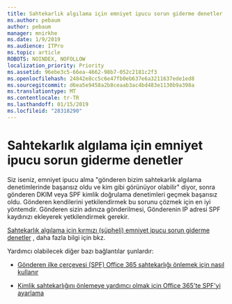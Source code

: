 ```yaml
---
title: Sahtekarlık algılama için emniyet ipucu sorun giderme denetler
ms.author: pebaum
author: pebaum
manager: mnirkhe
ms.date: 1/9/2019
ms.audience: ITPro
ms.topic: article
ROBOTS: NOINDEX, NOFOLLOW
localization_priority: Priority
ms.assetid: 96ebe3c5-66ea-4662-98b7-052c2181c2f3
ms.openlocfilehash: 24842e8cc5c6e47fb0eb637e6a3211637ede1ed8
ms.sourcegitcommit: d6ea5e9458a2b8ceaab3ac4bd483e1130b9a398a
ms.translationtype: MT
ms.contentlocale: tr-TR
ms.lasthandoff: 01/15/2019
ms.locfileid: "28318290"
---
```

# <a name="troubleshooting-the-safety-tip-for-fraud-detection-checks"></a>Sahtekarlık algılama için emniyet ipucu sorun giderme denetler

Siz iseniz, emniyet ipucu alma "gönderen bizim sahtekarlık algılama denetimlerinde başarısız oldu ve kim gibi görünüyor olabilir" diyor, sonra gönderen DKIM veya SPF kimlik doğrulama denetimleri geçmek başarısız oldu. Gönderen kendilerini yetkilendirmek bu sorunu çözmek için en iyi yöntemdir. Gönderen sizin adınıza gönderilmesi, Gönderenin IP adresi SPF kaydınızı ekleyerek yetkilendirmek gerekir.
  
[Sahtekarlık algılama için kırmızı (şüpheli) emniyet ipucu sorun giderme denetler](https://blogs.msdn.microsoft.com/tzink/2016/11/02/troubleshooting-the-red-suspicious-safety-tip-for-fraud-detection-checks/) , daha fazla bilgi için bkz. 
  
Yardımcı olabilecek diğer bazı bağlantılar şunlardır:
  
- [Gönderen ilke çerçevesi (SPF) Office 365 sahtekarlığı önlemek için nasıl kullanır](https://docs.microsoft.com/en-us/office365/SecurityCompliance/how-office-365-uses-spf-to-prevent-spoofing)
    
- [Kimlik sahtekarlığını önlemeye yardımcı olmak için Office 365'te SPF'yi ayarlama](https://docs.microsoft.com/en-us/office365/SecurityCompliance/set-up-spf-in-office-365-to-help-prevent-spoofing)
    

